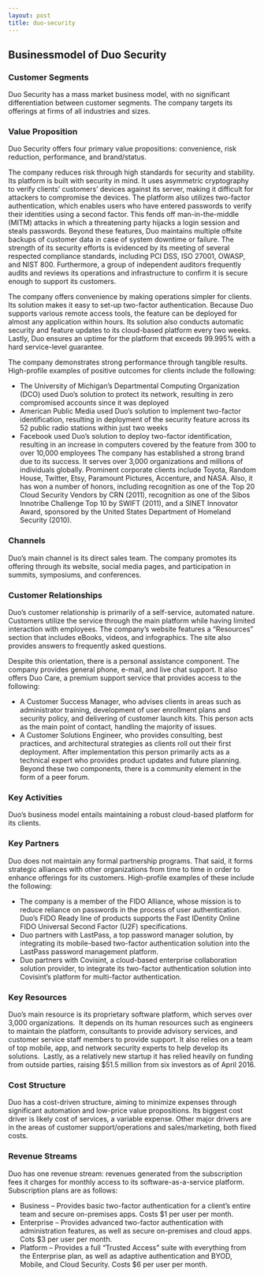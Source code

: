 ```yaml
---
layout: post
title: duo-security
---
```


Businessmodel of Duo Security
------------------------------

### Customer Segments

Duo Security has a mass market business model, with no significant differentiation between customer segments. The company targets its offerings at firms of all industries and sizes.

### Value Proposition

Duo Security offers four primary value propositions: convenience, risk reduction, performance, and brand/status.

The company reduces risk through high standards for security and stability. Its platform is built with security in mind. It uses asymmetric cryptography to verify clients’ customers’ devices against its server, making it difficult for attackers to compromise the devices. The platform also utilizes two-factor authentication, which enables users who have entered passwords to verify their identities using a second factor. This fends off man-in-the-middle (MITM) attacks in which a threatening party hijacks a login session and steals passwords. Beyond these features, Duo maintains multiple offsite backups of customer data in case of system downtime or failure. The strength of its security efforts is evidenced by its meeting of several respected compliance standards, including PCI DSS, ISO 27001, OWASP, and NIST 800. Furthermore, a group of independent auditors frequently audits and reviews its operations and infrastructure to confirm it is secure enough to support its customers.

The company offers convenience by making operations simpler for clients. Its solution makes it easy to set-up two-factor authentication. Because Duo supports various remote access tools, the feature can be deployed for almost any application within hours. Its solution also conducts automatic security and feature updates to its cloud-based platform every two weeks. Lastly, Duo ensures an uptime for the platform that exceeds 99.995% with a hard service-level guarantee.

The company demonstrates strong performance through tangible results. High-profile examples of positive outcomes for clients include the following:

 * The University of Michigan’s Departmental Computing Organization (DCO) used Duo’s solution to protect its network, resulting in zero compromised accounts since it was deployed
* American Public Media used Duo’s solution to implement two-factor identification, resulting in deployment of the security feature across its 52 public radio stations within just two weeks
* Facebook used Duo’s solution to deploy two-factor identification, resulting in an increase in computers covered by the feature from 300 to over 10,000 employees
 The company has established a strong brand due to its success. It serves over 3,000 organizations and millions of individuals globally. Prominent corporate clients include Toyota, Random House, Twitter, Etsy, Paramount Pictures, Accenture, and NASA. Also, it has won a number of honors, including recognition as one of the Top 20 Cloud Security Vendors by CRN (2011), recognition as one of the Sibos Innotribe Challenge Top 10 by SWIFT (2011), and a SINET Innovator Award, sponsored by the United States Department of Homeland Security (2010).

### Channels

Duo’s main channel is its direct sales team. The company promotes its offering through its website, social media pages, and participation in summits, symposiums, and conferences.

### Customer Relationships

Duo’s customer relationship is primarily of a self-service, automated nature. Customers utilize the service through the main platform while having limited interaction with employees. The company’s website features a “Resources” section that includes eBooks, videos, and infographics. The site also provides answers to frequently asked questions.

Despite this orientation, there is a personal assistance component. The company provides general phone, e-mail, and live chat support. It also offers Duo Care, a premium support service that provides access to the following:

 * A Customer Success Manager, who advises clients in areas such as administrator training, development of user enrollment plans and security policy, and delivering of customer launch kits. This person acts as the main point of contact, handling the majority of issues.
* A Customer Solutions Engineer, who provides consulting, best practices, and architectural strategies as clients roll out their first deployment. After implementation this person primarily acts as a technical expert who provides product updates and future planning.
 Beyond these two components, there is a community element in the form of a peer forum.

### Key Activities

Duo’s business model entails maintaining a robust cloud-based platform for its clients.

### Key Partners

Duo does not maintain any formal partnership programs. That said, it forms strategic alliances with other organizations from time to time in order to enhance offerings for its customers. High-profile examples of these include the following:

 * The company is a member of the FIDO Alliance, whose mission is to reduce reliance on passwords in the process of user authentication. Duo’s FIDO Ready line of products supports the Fast IDentity Online FIDO Universal Second Factor (U2F) specifications.
* Duo partners with LastPass, a top password manager solution, by integrating its mobile-based two-factor authentication solution into the LastPass password management platform.
* Duo partners with Covisint, a cloud-based enterprise collaboration solution provider, to integrate its two-factor authentication solution into Covisint’s platform for multi-factor authentication.
 ### Key Resources

Duo’s main resource is its proprietary software platform, which serves over 3,000 organizations.  It depends on its human resources such as engineers to maintain the platform, consultants to provide advisory services, and customer service staff members to provide support. It also relies on a team of top mobile, app, and network security experts to help develop its solutions.  Lastly, as a relatively new startup it has relied heavily on funding from outside parties, raising $51.5 million from six investors as of April 2016.

### Cost Structure

Duo has a cost-driven structure, aiming to minimize expenses through significant automation and low-price value propositions. Its biggest cost driver is likely cost of services, a variable expense. Other major drivers are in the areas of customer support/operations and sales/marketing, both fixed costs.

### Revenue Streams

Duo has one revenue stream: revenues generated from the subscription fees it charges for monthly access to its software-as-a-service platform. Subscription plans are as follows:

 * Business – Provides basic two-factor authentication for a client’s entire team and secure on-premises apps. Costs $1 per user per month.
* Enterprise – Provides advanced two-factor authentication with administration features, as well as secure on-premises and cloud apps. Cots $3 per user per month.
* Platform – Provides a full “Trusted Access” suite with everything from the Enterprise plan, as well as adaptive authentication and BYOD, Mobile, and Cloud Security. Costs $6 per user per month.
